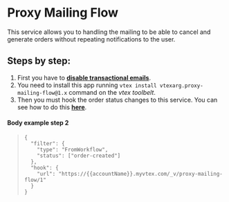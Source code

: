 # Proxy Mailing Flow

This service allows you to handling the mailing to be able to cancel and generate orders without repeating notifications to the user.

## Steps by step:
1. First you have to [**disable transactional emails**](https://help.vtex.com/en/tutorial/how-to-disable-a-transactional-email--frequentlyAskedQuestions_6715). 
2. You need to install this app running `vtex install vtexarg.proxy-mailing-flow@1.x` command on the *vtex toolbelt*.
3. Then you must hook the order status changes to this service. You can see how to do this [**here**](https://developers.vtex.com/vtex-rest-api/reference/order-hook-1#hookconfiguration).


#### Body example step 2
>     {
>       "filter": {
>         "type": "FromWorkflow",
>         "status": ["order-created"]
>       },
>       "hook": {
>         "url": "https://{{accountName}}.myvtex.com/_v/proxy-mailing-flow/1"
>       }
>     }
